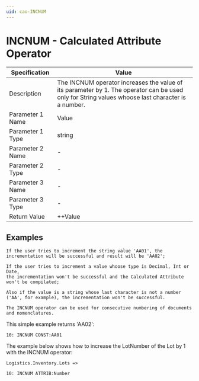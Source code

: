 ```yaml
---
uid: cao-INCNUM
---
```


# INCNUM - Calculated Attribute Operator

| Specification         | Value                                                        |
| --------------------- | ------------------------------------------------------------ |
| Description           | The INCNUM operator increases the value of its parameter by 1. The operator can be used only for String values whоose last character is a number.           |
| Parameter 1 Name      | Value                                                         |
| Parameter 1 Type      | string                                    |
| Parameter 2 Name      | -                                                            |
| Parameter 2 Type      | -                                                            |
| Parameter 3 Name      | -                                                            |
| Parameter 3 Type      | -                                                            |
| Return Value          | ++Value                                                    |


## Examples

```
If the user tries to increment the string value 'AA01', the incrementation will be successful and result will be 'AA02'; 

If the user tries to increment a value whoоse type is Decimal, Int or Date,
the incrementation won't be successful and the Calculated Attribute won't be compilated;

Also if the value is a string whose last character is not a number ('AA', for example), the incrementation won't be successful.

The INCNUM operator can be used for consecutive numbering of documents and nomenclatures.
```

This simple example returns 'AA02':

```
10: INCNUM CONST:AA01
```
The example below shows how to increase the LotNumber of the Lot by 1 with the INCNUM operator:
```
Logistics.Inventory.Lots =>

10: INCNUM ATTRIB:Number 
```
